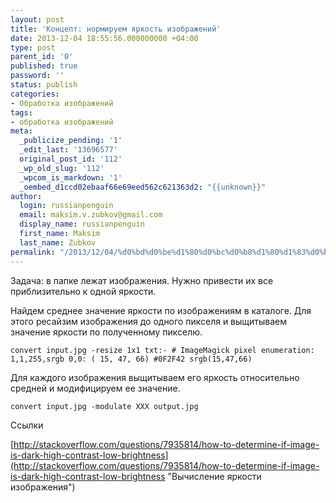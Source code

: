 ```yaml
---
layout: post
title: 'Концепт: нормируем яркость изображений'
date: 2013-12-04 18:55:56.000000000 +04:00
type: post
parent_id: '0'
published: true
password: ''
status: publish
categories:
- Обработка изображений
tags:
- обработка изображений
meta:
  _publicize_pending: '1'
  _edit_last: '13696577'
  original_post_id: '112'
  _wp_old_slug: '112'
  _wpcom_is_markdown: '1'
  _oembed_d1ccd02ebaaf66e69eed562c621363d2: "{{unknown}}"
author:
  login: russianpenguin
  email: maksim.v.zubkov@gmail.com
  display_name: russianpenguin
  first_name: Maksim
  last_name: Zubkov
permalink: "/2013/12/04/%d0%bd%d0%be%d1%80%d0%bc%d0%b8%d1%80%d1%83%d0%b5%d0%bc-%d1%8f%d1%80%d0%ba%d0%be%d1%81%d1%82%d1%8c-%d0%b8%d0%b7%d0%be%d0%b1%d1%80%d0%b0%d0%b6%d0%b5%d0%bd%d0%b8%d0%b9/"
---
```

Задача: в папке лежат изображения. Нужно привести их все приблизительно к одной яркости.

Найдем среднее значение яркости по изображениям в каталоге. Для этого ресайзим изображения до одного пикселя и выщитываем значение яркости по полученному пикселю.

```shell; gutter: true; first-line: 1; highlight: []
convert input.jpg -resize 1x1 txt:- # ImageMagick pixel enumeration: 1,1,255,srgb 0,0: ( 15, 47, 66) #0F2F42 srgb(15,47,66)
```

Для каждого изображения выщитываем его яркость относительно средней и модифицируем ее значение.

```shell; gutter: true; first-line: 1; highlight: []
convert input.jpg -modulate XXX output.jpg
```

Ссылки

[http://stackoverflow.com/questions/7935814/how-to-determine-if-image-is-dark-high-contrast-low-brightness](http://stackoverflow.com/questions/7935814/how-to-determine-if-image-is-dark-high-contrast-low-brightness "Вычисление яркости изображения")


